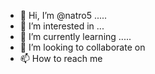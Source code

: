 - 👋 Hi, I’m @natro5 .....
- 👀 I’m interested in ...
- 🌱 I’m currently learning .....
- 💞️ I’m looking to collaborate on 
- 📫 How to reach me 

<!---
natro5/natro5 is a ✨ special ✨ repository because its `README.md` (this file) appears on your GitHub profile.
You can click the Preview link to take a look at your changes.
--->
